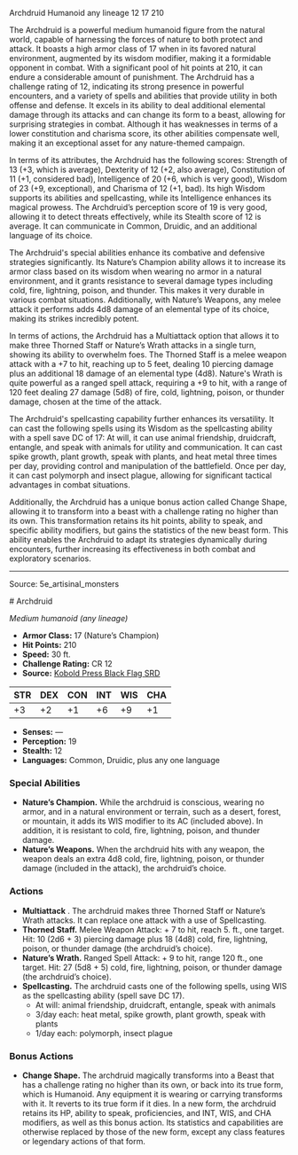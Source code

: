 <MonsterName/>Archdruid</MonsterName>
<CreatureType/>Humanoid</CreatureType>
<Subtype/>any lineage</Subtype>
<CR/>12</CR>
<AC/>17</AC>
<HP/>210</HP>
<summary>The Archdruid is a powerful medium humanoid figure from the natural world, capable of harnessing the forces of nature to both protect and attack. It boasts a high armor class of 17 when in its favored natural environment, augmented by its wisdom modifier, making it a formidable opponent in combat. With a significant pool of hit points at 210, it can endure a considerable amount of punishment. The Archdruid has a challenge rating of 12, indicating its strong presence in powerful encounters, and a variety of spells and abilities that provide utility in both offense and defense. It excels in its ability to deal additional elemental damage through its attacks and can change its form to a beast, allowing for surprising strategies in combat. Although it has weaknesses in terms of a lower constitution and charisma score, its other abilities compensate well, making it an exceptional asset for any nature-themed campaign.</summary>

<detail>

In terms of its attributes, the Archdruid has the following scores: Strength of 13 (+3, which is average), Dexterity of 12 (+2, also average), Constitution of 11 (+1, considered bad), Intelligence of 20 (+6, which is very good), Wisdom of 23 (+9, exceptional), and Charisma of 12 (+1, bad). Its high Wisdom supports its abilities and spellcasting, while its Intelligence enhances its magical prowess. The Archdruid’s perception score of 19 is very good, allowing it to detect threats effectively, while its Stealth score of 12 is average. It can communicate in Common, Druidic, and an additional language of its choice.

The Archdruid's special abilities enhance its combative and defensive strategies significantly. Its Nature’s Champion ability allows it to increase its armor class based on its wisdom when wearing no armor in a natural environment, and it grants resistance to several damage types including cold, fire, lightning, poison, and thunder. This makes it very durable in various combat situations. Additionally, with Nature’s Weapons, any melee attack it performs adds 4d8 damage of an elemental type of its choice, making its strikes incredibly potent.

In terms of actions, the Archdruid has a Multiattack option that allows it to make three Thorned Staff or Nature’s Wrath attacks in a single turn, showing its ability to overwhelm foes. The Thorned Staff is a melee weapon attack with a +7 to hit, reaching up to 5 feet, dealing 10 piercing damage plus an additional 18 damage of an elemental type (4d8). Nature's Wrath is quite powerful as a ranged spell attack, requiring a +9 to hit, with a range of 120 feet dealing 27 damage (5d8) of fire, cold, lightning, poison, or thunder damage, chosen at the time of the attack.

The Archdruid's spellcasting capability further enhances its versatility. It can cast the following spells using its Wisdom as the spellcasting ability with a spell save DC of 17: At will, it can use animal friendship, druidcraft, entangle, and speak with animals for utility and communication. It can cast spike growth, plant growth, speak with plants, and heat metal three times per day, providing control and manipulation of the battlefield. Once per day, it can cast polymorph and insect plague, allowing for significant tactical advantages in combat situations.

Additionally, the Archdruid has a unique bonus action called Change Shape, allowing it to transform into a beast with a challenge rating no higher than its own. This transformation retains its hit points, ability to speak, and specific ability modifiers, but gains the statistics of the new beast form. This ability enables the Archdruid to adapt its strategies dynamically during encounters, further increasing its effectiveness in both combat and exploratory scenarios.</detail>



---

Source: 5e_artisinal_monsters

<statblock>
# Archdruid

*Medium humanoid (any lineage)*

- **Armor Class:** 17 (Nature’s Champion)
- **Hit Points:** 210
- **Speed:** 30 ft.
- **Challenge Rating:** CR 12
- **Source:** [Kobold Press Black Flag SRD](https://koboldpress.com/black-flag-roleplaying/)

| STR | DEX | CON | INT | WIS | CHA |
| --- | --- | --- | --- | --- | --- |
| +3 | +2 | +1 | +6 | +9 | +1 |

- **Senses:** —
- **Perception:** 19
- **Stealth:** 12
- **Languages:** Common, Druidic, plus any one language

### Special Abilities

- **Nature’s Champion.** While the archdruid is conscious, wearing no armor, and in a natural environment or terrain, such as a desert, forest, or mountain, it adds its WIS modifier to its AC (included above). In addition, it is resistant to cold, fire, lightning, poison, and thunder damage.
- **Nature’s Weapons.** When the archdruid hits with any weapon, the weapon deals an extra 4d8 cold, fire, lightning, poison, or thunder damage (included in the attack), the archdruid’s choice.

### Actions

- **Multiattack** . The archdruid makes three Thorned Staff or Nature’s Wrath attacks. It can replace one attack with a use of Spellcasting.
- **Thorned Staff.** Melee Weapon Attack: + 7 to hit, reach 5. ft., one target. Hit: 10 (2d6 + 3) piercing damage plus 18 (4d8) cold, fire, lightning, poison, or thunder damage (the archdruid’s choice).
- **Nature’s Wrath.** Ranged Spell Attack: + 9 to hit, range 120 ft., one target. Hit: 27 (5d8 + 5) cold, fire, lightning, poison, or thunder damage (the archdruid’s choice).
- **Spellcasting.** The archdruid casts one of the following spells, using WIS as the spellcasting ability (spell save DC 17).
	- At will: animal friendship, druidcraft, entangle, speak with animals
	- 3/day each: heat metal, spike growth, plant growth, speak with plants
	- 1/day each: polymorph, insect plague

### Bonus Actions

- **Change Shape.** The archdruid magically transforms into a Beast that has a challenge rating no higher than its own, or back into its true form, which is Humanoid. Any equipment it is wearing or carrying transforms with it. It reverts to its true form if it dies. In a new form, the archdruid retains its HP, ability to speak, proficiencies, and INT, WIS, and CHA modifiers, as well as this bonus action. Its statistics and capabilities are otherwise replaced by those of the new form, except any class features or legendary actions of that form.

</statblock>


